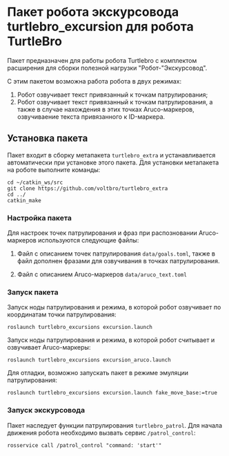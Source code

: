 # Пакет робота экскурсовода turtlebro_excursion для робота TurtleBro

Пакет предназначен для работы робота Turtlebro с комплектом расширения для сборки полезной нагрузки "Робот-"Экскурсовод".

С этим пакетом возможна работа робота в двух режимах:
1. Робот озвучивает текст привязанный к точкам патрулирования;
2. Робот озвучивает текст привязанный к точкам патрулирования, а также в случае нахождения в этих точках Aruco-маркеров, озвучиваение текста привязанного к ID-маркера.

## Установка пакета

Пакет входит в сборку метапакета `turtlebro_extra` и устанавливается автоматически при установке этого пакета. Для установки метапакета на роботе выполните команды:

```
cd ~/catkin_ws/src
git clone https://github.com/voltbro/turtlebro_extra
cd ../
catkin_make
```

### Настройка пакета

Для настроек точек патрулирования и фраз при распозновании Aruco-маркеров используются следующие файлы:

1. Файл с описанием точек патрулирования ```data/goals.toml```, также в файл дополнен фразами для озвучивания в точках патрулирования.

2. Файл с описанием Aruco-маркеров ```data/aruco_text.toml```

### Запуск пакета

Запуск ноды патрулирования и режима, в которой робот озвучивает по координатам точки патрулирования:
```
roslaunch turtlebro_excursions excursion.launch
```
Запуск ноды патрулирования и режима, в которой робот считывает и озвучивает Aruco-маркеры:
```
roslaunch turtlebro_excursions excursion_aruco.launch
```

Для отладки, возможно запускать пакет в режиме эмуляции патрулирования:
```
roslaunch turtlebro_excursions excursion.launch fake_move_base:=true
```

### Запуск экскурсовода

Пакет наследует функции патрулирования ```turtlebro_patrol```. Для начала движения робота необходимо вызвать сервис ```/patrol_control```:

```
rosservice call /patrol_control "command: 'start'"
```
